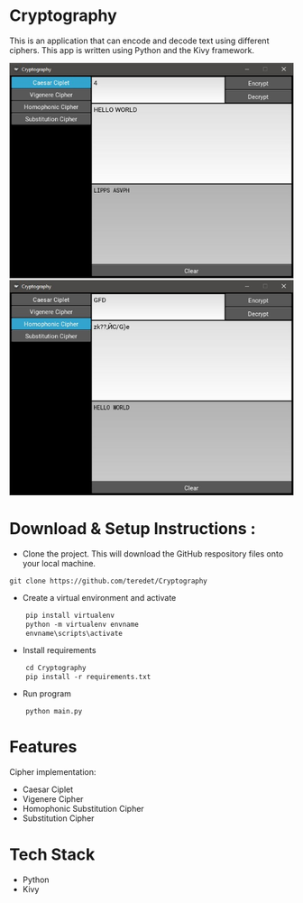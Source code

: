 # Cryptography</br>

This is an application that can encode and decode text using different ciphers.
This app is written using Python and the Kivy framework.</br>

![alt text](img/1.jpg)
![alt text](img/2.jpg)

# Download & Setup Instructions :
* Clone the project. This will download the GitHub respository files onto your local machine.</br>
```Shell
git clone https://github.com/teredet/Cryptography
```
* Create a virtual environment and activate
```Shell
    pip install virtualenv
    python -m virtualenv envname
    envname\scripts\activate
```
* Install requirements
```Shell
    cd Cryptography
    pip install -r requirements.txt
```
* Run program
```Shell
    python main.py
```

# Features
 Cipher implementation:
* Caesar Сiplet
* Vigenere Сipher
* Homophonic Substitution Cipher
* Substitution Cipher



# Tech Stack
* Python
* Kivy

</br>


